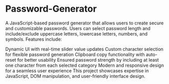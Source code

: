 # Password-Generator
A JavaScript-based password generator that allows users to create secure and customizable passwords. Users can select password length and include/exclude uppercase letters, lowercase letters, numbers, and symbols. Features include:

Dynamic UI with real-time slider value updates
Custom character selection for flexible password generation
Clipboard copy functionality with auto-reset for better usability
Ensured password strength by including at least one character from each selected category
Modern and responsive design for a seamless user experience
This project showcases expertise in JavaScript, DOM manipulation, and user-friendly interface design.
